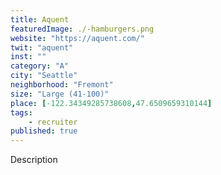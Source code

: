 ```yaml
---
title: Aquent
featuredImage: ./-hamburgers.png
website: "https://aquent.com/"
twit: "aquent"
inst: ""
category: "A"
city: "Seattle"
neighborhood: "Fremont"
size: "Large (41-100)"
place: [-122.34349285738608,47.6509659310144]
tags:
    - recruiter
published: true
---
```


Description
